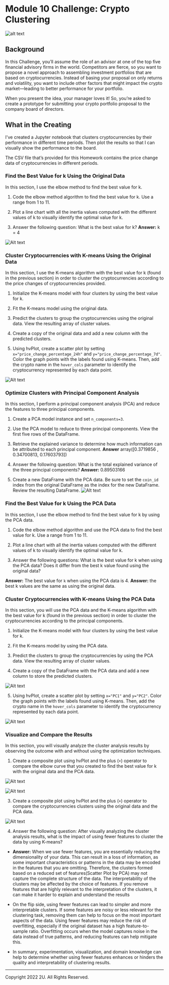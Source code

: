 # Module 10 Challenge: Crypto Clustering

![alt text](https://git.bootcampcontent.com/Monash-University/MONU-VIRT-FIN-PT-06-2023-U-LOLC/-/raw/main/10-Unsupervised-Learning/Homework/Instructions/Images/10-5-challenge-image.png)


## Background

In this Challenge, you’ll assume the role of an advisor at one of the top five financial advisory firms in the world. Competitors are fierce, so you want to propose a novel approach to assembling investment portfolios that are based on cryptocurrencies. Instead of basing your proposal on only returns and volatility, you want to include other factors that might impact the crypto market&mdash;leading to better performance for your portfolio.

When you present the idea, your manager loves it! So, you’re asked to create a prototype for submitting your crypto portfolio proposal to the company board of directors.

## What in the Creating

I've created a Jupyter notebook that clusters cryptocurrencies by their performance in different time periods. Then plot the results so that I can visually show the performance to the board.

The CSV file that’s provided for this Homework contains the price change data of cryptocurrencies in different periods.


### Find the Best Value for k Using the Original Data

In this section, I use the elbow method to find the best value for k.

1. Code the elbow method algorithm to find the best value for k. Use a range from 1 to 11.

2. Plot a line chart with all the inertia values computed with the different values of k to visually identify the optimal value for k.

3. Answer the following question: What is the best value for k?
    **Answer:** k = 4

![Alt text](https://github.com/CharinthipPalmy/Module-10-Challenge/blob/main/Elbow%20curve%20by%20k.png?raw=true)

### Cluster Cryptocurrencies with K-means Using the Original Data

In this section, I use the K-means algorithm with the best value for k (found in the previous section) in order to cluster the cryptocurrencies according to the price changes of cryptocurrencies provided.

1. Initialize the K-means model with four clusters by using the best value for k.

2. Fit the K-means model using the original data.

3. Predict the clusters to group the cryptocurrencies using the original data. View the resulting array of cluster values.

4. Create a copy of the original data and add a new column with the predicted clusters.

5. Using hvPlot, create a scatter plot by setting `x="price_change_percentage_24h"` and `y="price_change_percentage_7d"`. Color the graph points with the labels found using K-means. Then, add the crypto name in the `hover_cols` parameter to identify the cryptocurrency represented by each data point.

![Alt text](https://github.com/CharinthipPalmy/Module-10-Challenge/blob/main/scatter%20plot%20by%20k.png?raw=true)

### Optimize Clusters with Principal Component Analysis

In this section, I perform a principal component analysis (PCA) and reduce the features to three principal components.

1. Create a PCA model instance and set `n_components=3`.

2. Use the PCA model to reduce to three principal components. View the first five rows of the DataFrame.

3. Retrieve the explained variance to determine how much information can be attributed to each principal component.
**Answer** array([0.3719856 , 0.34700813, 0.17603793])

4. Answer the following question: What is the total explained variance of the three principal components?
**Answer:** 0.89503166

6. Create a new DataFrame with the PCA data. Be sure to set the `coin_id` index from the original DataFrame as the index for the new DataFrame. Review the resulting DataFrame.
![Alt text](https://github.com/CharinthipPalmy/Module-10-Challenge/blob/main/Image%205-9-2023%20at%204.00%20pm.jpg?raw=true)


### Find the Best Value for k Using the PCA Data

In this section, I use the elbow method to find the best value for k by using the PCA data.

1. Code the elbow method algorithm and use the PCA data to find the best value for k. Use a range from 1 to 11.

2. Plot a line chart with all the inertia values computed with the different values of k to visually identify the optimal value for k.

3. Answer the following questions: What is the best value for k when using the PCA data? Does it differ from the best k value found using the original data?

**Answer:** The best value for `k` when using the PCA data is 4.
**Answer:** the best k values are the same as using the original data.

### Cluster Cryptocurrencies with K-means Using the PCA Data

In this section, you will use the PCA data and the K-means algorithm with the best value for k (found in the previous section) in order to cluster the cryptocurrencies according to the principal components.

1. Initialize the K-means model with four clusters by using the best value for k.

2. Fit the K-means model by using the PCA data.

3. Predict the clusters to group the cryptocurrencies by using the PCA data. View the resulting array of cluster values.

4. Create a copy of the DataFrame with the PCA data and add a new column to store the predicted clusters.

![Alt text](https://github.com/CharinthipPalmy/Module-10-Challenge/blob/main/Image%205-9-2023%20at%204.07%20pm.jpg?raw=true)

5. Using hvPlot, create a scatter plot by setting `x="PC1"` and `y="PC2"`. Color the graph points with the labels found using K-means. Then, add the crypto name in the `hover_cols` parameter to identify the cryptocurrency represented by each data point.

![Alt text](https://github.com/CharinthipPalmy/Module-10-Challenge/blob/main/PCA%20scatter.png?raw=true)

### Visualize and Compare the Results

In this section, you will visually analyze the cluster analysis results by observing the outcome with and without using the optimization techniques.

1. Create a composite plot using hvPlot and the plus (`+`) operator to compare the elbow curve that you created to find the best value for k with the original data and the PCA data.

![Alt text]([https://github.com/CharinthipPalmy/Module-10-Challenge/blob/main/2Elbows.png?raw=true](https://github.com/CharinthipPalmy/Module-10-Challenge/blob/main/pics/2Elbows.png?raw=true))

![Alt text](https://github.com/CharinthipPalmy/Module-10-Challenge/blob/main/Elbow_in_1.png?raw=true)

3. Create a composite plot using hvPlot and the plus (`+`) operator to compare the cryptocurrencies clusters using the original data and the PCA data.

![Alt text](https://github.com/CharinthipPalmy/Module-10-Challenge/blob/main/2Scatters.png?raw=true)

4. Answer the following question: After visually analyzing the cluster analysis results, what is the impact of using fewer features to cluster the data by using K-means?

  * **Answer:** When we use fewer features, you are essentially reducing the dimensionality of your data. This can result in a loss of information, as some important characteristics or patterns in the data may be encoded in the features that you are omitting. Therefore, the clusters formed based on a reduced set of features(Scatter Plot by PCA) may not capture the complete structure of the data. The interpretability of the clusters may be affected by the choice of features. If you remove features that are highly relevant to the interpretation of the clusters, it can make it harder to explain and understand the results

  * On the flip side, using fewer features can lead to simpler and more interpretable clusters. If some features are noisy or less relevant for the clustering task, removing them can help to focus on the most important aspects of the data. Using fewer features may reduce the risk of overfitting, especially if the original dataset has a high feature-to-sample ratio. Overfitting occurs when the model captures noise in the data instead of true patterns, and reducing features can help mitigate this.

  * In summary, experimentation, visualization, and domain knowledge can help to determine whether using fewer features enhances or hinders the quality and interpretability of clustering results.



---

Copyright 2022 2U. All Rights Reserved.
